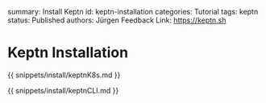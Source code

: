 summary: Install Keptn
id: keptn-installation
categories: Tutorial
tags: keptn
status: Published 
authors: Jürgen
Feedback Link: https://keptn.sh


# Keptn Installation

{{ snippets/install/keptnK8s.md }}

{{ snippets/install/keptnCLI.md }}
